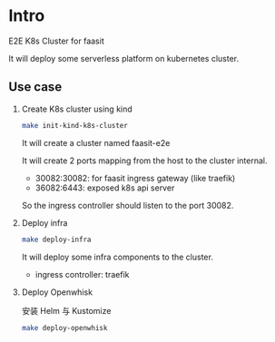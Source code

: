 # Intro

E2E K8s Cluster for faasit

It will deploy some serverless platform on kubernetes cluster.

## Use case

1. Create K8s cluster using kind

   ```sh
   make init-kind-k8s-cluster
   ```

   It will create a cluster named faasit-e2e

   It will create 2 ports mapping from the host to the cluster internal.

   - 30082:30082: for faasit ingress gateway (like traefik)
   - 36082:6443: exposed k8s api server

   So the ingress controller should listen to the port 30082.

2. Deploy infra

   ```sh
   make deploy-infra
   ```

   It will deploy some infra components to the cluster.

   - ingress controller: traefik

3. Deploy Openwhisk

   安装 Helm 与 Kustomize

   ```sh
   make deploy-openwhisk
   ```
